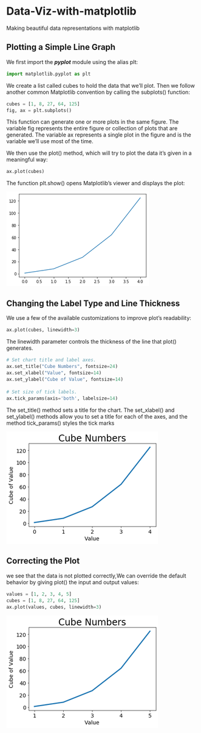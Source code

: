 # Data-Viz-with-matplotlib

Making beautiful data representations with matplotlib

## Plotting a Simple Line Graph

We first import the **_pyplot_** module using the alias plt:

```python
import matplotlib.pyplot as plt
```

We create a list called cubes to hold the data that we’ll plot. Then we follow another common Matplotlib convention by calling the subplots() function:

```python
cubes = [1, 8, 27, 64, 125]
fig, ax = plt.subplots()
```

This function can generate one or more plots in the same fig­ure.
The variable fig represents the entire figure or collection of plots that are generated. The variable ax represents a single plot in the figure and is the variable we’ll use most of the time.

We then use the plot() method, which will try to plot the data it’s given in a meaningful way:

```python
ax.plot(cubes)
```

The function plt.show() opens Matplotlib’s viewer and displays the plot:

![cubes plot](plots/cube_plot.png)

## Changing the Label Type and Line Thickness

We use a few of the available customizations to improve plot’s readability:

```python
ax.plot(cubes, linewidth=3)
```

The linewidth parameter controls the thickness of the line that plot() generates.

```python
# Set chart title and label axes.
ax.set_title("Cube Numbers", fontsize=24)
ax.set_xlabel("Value", fontsize=14)
ax.set_ylabel("Cube of Value", fontsize=14)

# Set size of tick labels.
ax.tick_params(axis='both', labelsize=14)

```

The set_title() method sets a title for the chart.
The set_xlabel() and set_ylabel() methods allow you to set a title for each of the axes, and the method tick_params() styles the tick marks

![label plot](plots/cube_label.png)

## Correcting the Plot

we see that the data is not plot­ted correctly,We can override the default behavior by giving plot() the input and output values:

```python
values = [1, 2, 3, 4, 5]
cubes = [1, 8, 27, 64, 125]
ax.plot(values, cubes, linewidth=3)
```

![plot correction](plots/plot_corrected.png)
